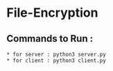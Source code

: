 # File-Encryption
## Commands to Run :
    * for server : python3 server.py
    * for client : python3 client.py
    
